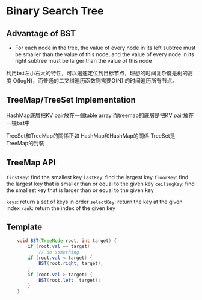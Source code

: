 # Binary Search Tree

## Advantage of BST
- For each node in the tree, the value of every node in its left subtree must be smaller than the value of this node, and the value of every node in its right subtree must be larger than the value of this node



利用bst左小右大的特性，可以迅速定位到目标节点，理想的时间复杂度是树的高度 
O(logN)，而普通的二叉树遍历函数则需要O(N) 的时间遍历所有节点。

## TreeMap/TreeSet Implementation
HashMap底層把KV pair放在一個table array
而treemap的底層是把KV pair放在一棵bst中

TreeSet和TreeMap的關係正如 HashMap和HashMap的關係
TreeSet是TreeMap的封裝

## TreeMap API
`firstKey`: find the smallest key
`lastKey`: find the largest key
`floorKey`: find the largest key that is smaller than or equal to the given key
`ceilingKey`: find the smallest key that is larger than or equal to the given key

`keys`: return a set of keys in order
`selectKey`: return the key at the given index
`rank`: return the index of the given key

## Template
```java
    void BST(TreeNode root, int target) {
        if (root.val == target)
            // do something
        if (root.val < target) {
            BST(root.right, target);
        }
        if (root.val > target) {
            BST(root.left, target);
        }
    }
```
